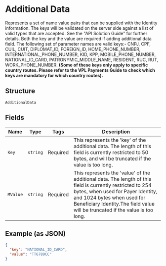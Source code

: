 
# Additional Data

Represents a set of name value pairs that can be supplied with the Identity information. The keys will be validated on the server side against a list of valid types that are accepted. See the "API Solution Guide" for further details. Both the key and the value are required if adding additional data field. The following set of parameter names are valid keys:- CNPJ, CPF, CUIL, CUIT, DIPLOMAT_ID, FOREIGN_ID, HOME_PHONE_NUMBER, INTERNATIONAL_PHONE_NUMBER, KID, KPP, MOBILE_PHONE_NUMBER, NATIONAL_ID_CARD, PATRONYMIC_MIDDLE_NAME, RESIDENT, RUC, RUT, WORK_PHONE_NUMBER. **(Some of these keys only apply to specific country routes. Please refer to the VPL Payments Guide to check which keys are mandatory for which country routes).**

## Structure

`AdditionalData`

## Fields

| Name | Type | Tags | Description |
|  --- | --- | --- | --- |
| `Key` | `string` | Required | This represents the 'key' of the additional data. The length of this field is currently restricted to 50 bytes, and will be truncated if the value is too long. |
| `MValue` | `string` | Required | This represents the 'value' of the additional data. The length of this field is currently restricted to 254 bytes, when used for Payer Identity, and 1024 bytes when used for Beneficiary Identity.The field value will be truncated if the value is too long. |

## Example (as JSON)

```json
{
  "key": "NATIONAL_ID_CARD",
  "value": "TT6789CC"
}
```

